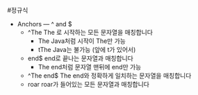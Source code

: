 #정규식

- Anchors — ^ and $
    - ^The       The 로 시작하는 모든 문자열을 매칭합니다 
        - The Java처럼 시작이 The만 가능
        - tThe Java는 불가능 (앞에 t가 있어서)
    - end$       end로 끝나는 문자열과 매칭합니다
        - The end처럼 문자열 맨뒤에 end만 가능
    - ^The end$  The end와 정확하게 일치하는 문자열을 매칭합니다
    - roar       roar가 들어있는 모든 문자열과 매칭합니다